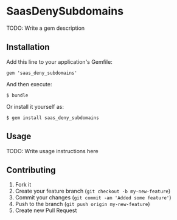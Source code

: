 # SaasDenySubdomains

TODO: Write a gem description

## Installation

Add this line to your application's Gemfile:

    gem 'saas_deny_subdomains'

And then execute:

    $ bundle

Or install it yourself as:

    $ gem install saas_deny_subdomains

## Usage

TODO: Write usage instructions here

## Contributing

1. Fork it
2. Create your feature branch (`git checkout -b my-new-feature`)
3. Commit your changes (`git commit -am 'Added some feature'`)
4. Push to the branch (`git push origin my-new-feature`)
5. Create new Pull Request
